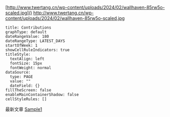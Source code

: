 [http://www.twertang.cn/wp-content/uploads/2024/02/wallhaven-85rw5o-scaled.jpg]()
http://www.twertang.cn/wp-content/uploads/2024/02/wallhaven-85rw5o-scaled.jpg
```contributionGraph
title: Contributions
graphType: default
dateRangeValue: 180
dateRangeType: LATEST_DAYS
startOfWeek: 1
showCellRuleIndicators: true
titleStyle:
  textAlign: left
  fontSize: 15px
  fontWeight: normal
dataSource:
  type: PAGE
  value: ""
  dateField: {}
fillTheScreen: false
enableMainContainerShadow: false
cellStyleRules: []

```

最新文章
[Sample1](Sample1.md)
